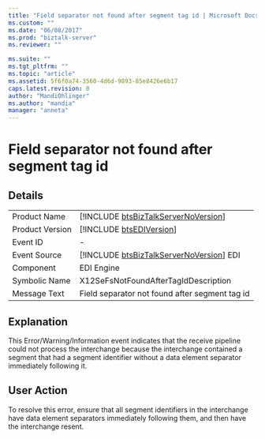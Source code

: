```yaml
---
title: "Field separator not found after segment tag id | Microsoft Docs"
ms.custom: ""
ms.date: "06/08/2017"
ms.prod: "biztalk-server"
ms.reviewer: ""

ms.suite: ""
ms.tgt_pltfrm: ""
ms.topic: "article"
ms.assetid: 5f6f0a74-3560-4d6d-9893-85e8426e6b17
caps.latest.revision: 8
author: "MandiOhlinger"
ms.author: "mandia"
manager: "anneta"
---
```

# Field separator not found after segment tag id
## Details  
  
|                 |                                                                                         |
|-----------------|-----------------------------------------------------------------------------------------|
|  Product Name   |   [!INCLUDE [btsBizTalkServerNoVersion](../includes/btsbiztalkservernoversion-md.md)]   |
| Product Version |               [!INCLUDE [btsEDIVersion](../includes/btsediversion-md.md)]               |
|    Event ID     |                                            -                                            |
|  Event Source   | [!INCLUDE [btsBizTalkServerNoVersion](../includes/btsbiztalkservernoversion-md.md)] EDI |
|    Component    |                                       EDI Engine                                        |
|  Symbolic Name  |                          X12SeFsNotFoundAfterTagIdDescription                           |
|  Message Text   |                     Field separator not found after segment tag id                      |
  
## Explanation  
 This Error/Warning/Information event indicates that the receive pipeline could not process the interchange because the interchange contained a segment that had a segment identifier without a data element separator immediately following it.  
  
## User Action  
 To resolve this error, ensure that all segment identifiers in the interchange have data element separators immediately following them, and then have the interchange resent.